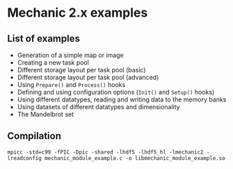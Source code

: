 Mechanic 2.x examples
=====================

List of examples
----------------

- Generation of a simple map or image
- Creating a new task pool
- Different storage layout per task pool (basic)
- Different storage layout per task pool (advanced)
- Using `Prepare()` and `Process()` hooks
- Defining and using configuration options (`Init()` and `Setup()` hooks)
- Using different datatypes, reading and writing data to the memory banks
- Using datasets of different datatypes and dimensionality
- The Mandelbrot set

Compilation
-----------

    mpicc -std=c99 -fPIC -Dpic -shared -lhdf5 -lhdf5_hl -lmechanic2 -lreadconfig mechanic_module_example.c -o libmechanic_module_example.so


